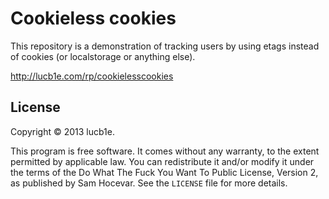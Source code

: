 Cookieless cookies
=================

This repository is a demonstration of tracking users by using etags instead of cookies (or localstorage or anything else).

http://lucb1e.com/rp/cookielesscookies

License
-------

Copyright © 2013 lucb1e.

This program is free software. It comes without any warranty, to the extent permitted by applicable law. You can redistribute it and/or modify it under the terms of the Do What The Fuck You Want To Public License, Version 2, as published by Sam Hocevar. See the `LICENSE` file for more details.
